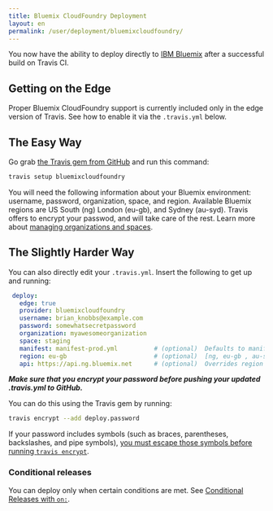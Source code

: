 ```yaml
---
title: Bluemix CloudFoundry Deployment
layout: en
permalink: /user/deployment/bluemixcloudfoundry/
---
```


You now have the ability to deploy directly to [IBM Bluemix](https://console.ng.bluemix.net/) after a successful build on Travis CI.

## Getting on the Edge

Proper Bluemix CloudFoundry support is currently included only in the edge version of Travis.  See how to enable it via the `.travis.yml` below.

## The Easy Way

Go grab [the Travis gem from GitHub](https://github.com/travis-ci/travis.rb) and run this command:

```sh
travis setup bluemixcloudfoundry
```

You will need the following information about your Bluemix environment: username, password, organization, space, and region. Available Bluemix regions are US South (ng) London (eu-gb), and Sydney (au-syd). Travis offers to encrypt your passwod, and will take care of the rest. Learn more about [managing organizations and spaces](https://console.ng.bluemix.net/docs/admin/orgs_spaces.html).

## The Slightly Harder Way

You can also directly edit your `.travis.yml`. Insert the following to get up and running:

```yaml
 deploy:
   edge: true
   provider: bluemixcloudfoundry
   username: brian_knobbs@example.com
   password: somewhatsecretpassword
   organization: myawesomeorganization
   space: staging
   manifest: manifest-prod.yml          # (optional)  Defaults to manifest.yml.
   region: eu-gb                        # (optional)  [ng, eu-gb , au-syd] Defaults to US South region (ng).
   api: https://api.ng.bluemix.net      # (optional)  Overrides region setting if specifed for Bluemix local installations.
```

***Make sure that you encrypt your password before pushing your updated .travis.yml to GitHub.***

You can do this using the Travis gem by running:

```sh
travis encrypt --add deploy.password
```

If your password includes symbols (such as braces, parentheses, backslashes, and pipe symbols), [you must escape those symbols before running `travis encrypt`](/user/encryption-keys/#Note-on-escaping-certain-symbols).

### Conditional releases

You can deploy only when certain conditions are met.
See [Conditional Releases with `on:`](/user/deployment#Conditional-Releases-with-on%3A).
